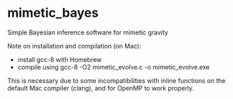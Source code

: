 # mimetic_bayes

Simple Bayesian inference software for mimetic gravity

Note on installation and compilation (on Mac):
- install gcc-8 with Homebrew
- compile using gcc-8 -O2 mimetic_evolve.c -o mimetic_evolve.exe

This is necessary due to some incompatibilities with inline functions on the default Mac compiler (clang), and for OpenMP to work properly.
